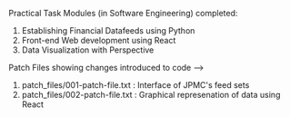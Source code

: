 Practical Task Modules (in Software Engineering) completed:

1) Establishing Financial Datafeeds using Python
2) Front-end Web development using React
3) Data Visualization with Perspective

Patch Files showing changes introduced to code --> 
1) patch_files/001-patch-file.txt : Interface of JPMC's feed sets
2) patch_files/002-patch-file.txt : Graphical represenation of data using React
